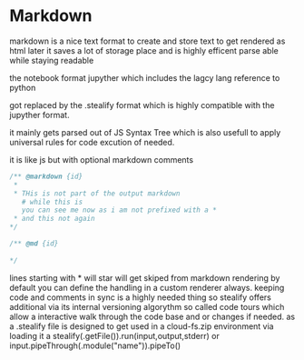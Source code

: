 # Markdown
markdown is a nice text format to create and store text to get rendered as html later
it saves a lot of storage place and is highly efficent parse able while staying readable

the notebook format jupyther which includes the lagcy lang reference to python

got replaced by the .stealify format which is highly compatible with the jupyther format.

it mainly gets parsed out of JS Syntax Tree which is also usefull to apply universal rules
for code excution of needed.

it is like js but with optional markdown comments

```ts
/** @markdown {id}  
 * 
 * THis is not part of the output markdown 
   # while this is
   you can see me now as i am not prefixed with a * 
 * and this not again
*/

/** @md {id}  
 
*/
```

lines starting with * will star will get skiped from markdown rendering by default you can define the handling in a custom renderer always.
keeping code and comments in sync is a highly needed thing so stealify offers additional via its internal versioning algorythm so called code tours
which allow a interactive walk through the code base and or changes if needed. as a .stealify file is designed to get used in a cloud-fs.zip
environment via loading it a stealify(.getFile()).run(input,output,stderr) or input.pipeThrough(.module("name")).pipeTo()

